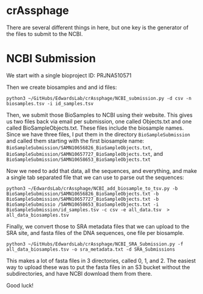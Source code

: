 # crAssphage

There are several different things in here, but one key is the generator of the files to submit to the NCBI.

# NCBI Submission

We start with a single bioproject ID: PRJNA510571

Then we create biosamples and and id files:

```
python3 ~/GitHubs/EdwardsLab/crAssphage/NCBI_submission.py -d csv -n biosamples.tsv -i id_samples.tsv
```

Then, we submit those BioSamples to NCBI using their website. This gives us two files back via email per submission, one called Objects.txt and one called BioSampleObjects.txt. These files include the biosample names. Since we have three files, I put them in the directory `BioSampleSubmission` and called them starting with the first biosample name: `BioSampleSubmission/SAMN10656826_BioSampleObjects.txt`, `BioSampleSubmission/SAMN10657727_BioSampleObjects.txt`, and `BioSampleSubmission/SAMN10658653_BioSampleObjects.txt`

Now we need to add that data, all the sequences, and everything, and make a single tab separated file that we can use to parse out the sequences:

```
python3 ~/EdwardsLab/crAssphage/NCBI_add_biosample_to_tsv.py -b BioSampleSubmission/SAMN10656826_BioSampleObjects.txt -b BioSampleSubmission/SAMN10657727_BioSampleObjects.txt -b BioSampleSubmissio /SAMN10658653_BioSampleObjects.txt -i BioSampleSubmission/id_samples.tsv -c csv -e all_data.tsv  > all_data_biosamples.tsv
```

Finally, we convert those to SRA metadata files that we can upload to the SRA site, and fasta files of the DNA sequences, one file per biosample.

```
python3 ~/GitHubs/EdwardsLab/crAssphage/NCBI_SRA_Submission.py -f all_data_biosamples.tsv -o sra_metadata.txt -d SRA_Submissions
```

This makes a lot of fasta files in 3 directories, called 0, 1, and 2. The easiest way to upload these was to put the fasta files in an S3 bucket without the subdirectories, and have NCBI download them from there.

Good luck!
